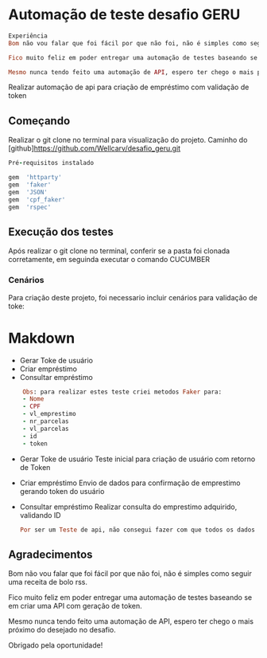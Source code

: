 # Automação de teste desafio GERU

```ruby
Experiência
Bom não vou falar que foi fácil por que não foi, não é simples como seguir uma receita de bolo rss.

Fico muito feliz em poder entregar uma automação de testes baseando se em criar uma API com geração de token.

Mesmo nunca tendo feito uma automação de API, espero ter chego o mais próximo do esperado do desafio.
```


Realizar automação de api para criação de empréstimo com validação de token

## Começando
 
 Realizar o git clone no terminal para visualização do projeto.
 Caminho do [github]https://github.com/Wellcarv/desafio_geru.git
 
 ```ruby
 Pré-requisitos instalado

gem  'httparty'
gem  'faker'
gem  'JSON'
gem  'cpf_faker'
gem  'rspec'
```

## Execução dos testes

Após realizar o git clone no terminal, conferir se a pasta foi clonada corretamente, em seguinda executar o comando CUCUMBER

### Cenários

Para criação deste projeto, foi necessario incluir cenários para validação de toke:

# Makdown
- Gerar Toke de usuário
- Criar empréstimo
- Consultar empréstimo

```ruby
	Obs: para realizar estes teste criei metodos Faker para:
	- Nome
	- CPF
	- vl_emprestimo
	- nr_parcelas
	- vl_parcelas
	- id
	- token
```

- Gerar Toke de usuário
	Teste inicial para criação de usuário com retorno de Token
	
- Criar empréstimo
	Envio de dados para confirmação de emprestimo gerando token do usuário
	
- Consultar empréstimo
	Realizar consulta do emprestimo adquirido, validando ID

	```ruby
	Por ser um Teste de api, não consegui fazer com que todos os dados de retorno estegem corretamento certos com os dados gerandos.
	```


## Agradecimentos

Bom não vou falar que foi fácil por que não foi, não é simples como seguir uma receita de bolo rss.

Fico muito feliz em poder entregar uma automação de testes baseando se em criar uma API com geração de token.

Mesmo nunca tendo feito uma automação de API, espero ter chego o mais próximo do desejado no desafio.

Obrigado pela oportunidade!
